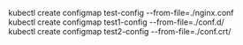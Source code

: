 kubectl create configmap test-config --from-file=./nginx.conf    
kubectl create configmap test1-config --from-file=./conf.d/    
kubectl create configmap test2-config --from-file=./conf.crt/    